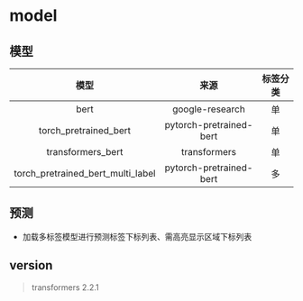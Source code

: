 # model
## 模型
|模型|来源|标签分类|
|:---:|:---:|:---:|
|bert|google-research|单|
|torch_pretrained_bert|pytorch-pretrained-bert|单|
|transformers_bert|transformers|单|
|torch_pretrained_bert_multi_label|pytorch-pretrained-bert|多|
## 预测
- 加载多标签模型进行预测标签下标列表、需高亮显示区域下标列表
## version
> transformers 2.2.1
